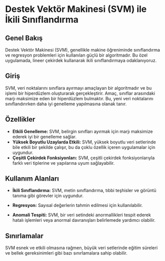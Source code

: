 # Destek Vektör Makinesi (SVM) ile İkili Sınıflandırma

## Genel Bakış

Destek Vektör Makinesi (SVM), genellikle makine öğreniminde sınıflandırma ve regresyon problemleri için kullanılan güçlü bir algoritmadır. Bu özel uygulamada, lineer çekirdek kullanarak ikili sınıflandırmaya odaklanıyoruz.

## Giriş

SVM, veri noktalarını sınıflara ayırmayı amaçlayan bir algoritmadır ve bu işlemi bir hiperdüzlem oluşturarak gerçekleştirir. Amaç, sınıflar arasındaki marjı maksimize eden bir hiperdüzlem bulmaktır. Bu, yeni veri noktalarını sınıflandırırken daha iyi genelleme yapılmasına olanak tanır.

## Özellikler

- **Etkili Genelleme:** SVM, belirgin sınıfları ayırmak için marjı maksimize ederek iyi bir genelleme sağlar.
- **Yüksek Boyutlu Uzaylarda Etkili:** SVM, yüksek boyutlu veri setlerinde bile etkili bir şekilde çalışır, bu da çoklu özellik içeren uygulamalar için uygundur.
- **Çeşitli Çekirdek Fonksiyonları:** SVM, çeşitli çekirdek fonksiyonlarıyla farklı veri tiplerine ve yapılarına uyum sağlayabilir.

## Kullanım Alanları

- **İkili Sınıflandırma:**
  SVM, metin sınıflandırma, tıbbi teşhisler ve görüntü tanıma gibi görevler için uygundur.

- **Regresyon:**
  Sayısal değerlerin tahmin edilmesi için kullanılabilir.

- **Anomali Tespiti:**
  SVM, bir veri setindeki anormallikleri tespit ederek hatalı işlemleri veya anormal davranışları belirlemede yardımcı olabilir.

## Sınırlamalar

SVM esnek ve etkili olmasına rağmen, büyük veri setlerinde eğitim süreleri ve bellek gereksinimleri gibi bazı sınırlamalara sahip olabilir.
